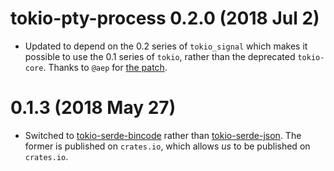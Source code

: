 # tokio-pty-process 0.2.0 (2018 Jul 2)

- Updated to depend on the 0.2 series of `tokio_signal` which makes it possible to
  use the 0.1 series of `tokio`, rather than the deprecated `tokio-core`. Thanks
  to `@aep` for [the patch](https://github.com/pkgw/stund/pull/1).

# 0.1.3 (2018 May 27)

- Switched to
  [tokio-serde-bincode](https://crates.io/crates/tokio-serde-bincode) rather
  than [tokio-serde-json](https://crates.io/crates/tokio-serde-json). The
  former is published on `crates.io`, which allows *us* to be published on
  `crates.io`.
